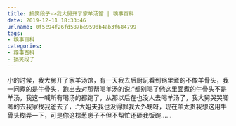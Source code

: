 ```yaml
---
title: 搞笑段子->我大舅开了家羊汤馆 | 糗事百科
date: 2019-12-11 18:33:46
urlname: 0f5c94f26fd587be959db4ab3f684799
tags: 
- 糗事百科
categories:
- 糗事百科
- 搞笑段子
---
```

小的时候，我大舅开了家羊汤馆，有一天我去后厨玩看到锅里煮的不像羊骨头，我一问煮的是牛骨头，跑出去对那帮喝羊汤的说:“都别喝了他这里面煮的牛骨头不是羊汤，我这一喊所有喝汤的都跑了，从那以后在也没人去喝羊汤了，我大舅哭哭唧唧的去我家找我爸去了，:“大姐夫我也没得罪我大外甥呀，现在羊太贵我想这用牛骨头糊弄一下，可是你这楞葱崽子不但不帮忙还砸我饭碗……


